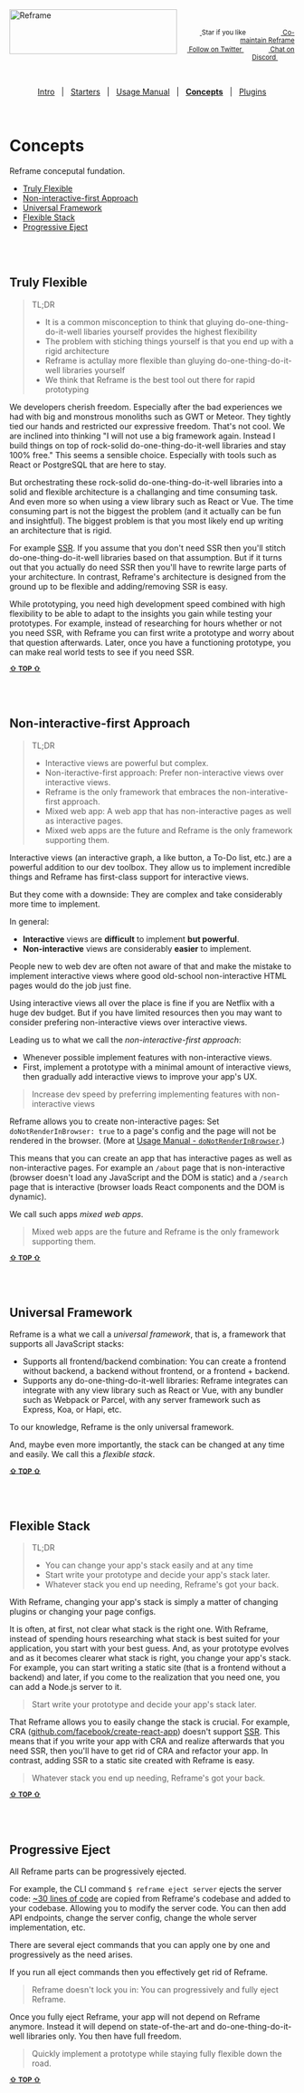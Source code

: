 <!---






    WARNING, READ THIS.
    This is a computed file. Do not edit.
    Edit `/docs/concepts.template.md` instead.












    WARNING, READ THIS.
    This is a computed file. Do not edit.
    Edit `/docs/concepts.template.md` instead.












    WARNING, READ THIS.
    This is a computed file. Do not edit.
    Edit `/docs/concepts.template.md` instead.












    WARNING, READ THIS.
    This is a computed file. Do not edit.
    Edit `/docs/concepts.template.md` instead.












    WARNING, READ THIS.
    This is a computed file. Do not edit.
    Edit `/docs/concepts.template.md` instead.






-->
<a href="/../../#readme">
    <img align="left" src="https://github.com/reframejs/reframe/raw/master/docs/images/logo-with-title-and-slogan.min.svg?sanitize=true" width=296 height=79 style="max-width:100%;" alt="Reframe"/>
</a>
<br/>
<p align="right">
    <sup>
        <a href="#">
            <img
              src="https://github.com/reframejs/reframe/raw/master/docs/images/star.svg?sanitize=true"
              width="16"
              height="12"
            >
        </a>
        Star if you like
        &nbsp;&nbsp;&nbsp;&nbsp;
        &nbsp;&nbsp;&nbsp;&nbsp;
        &nbsp;&nbsp;
        <a href="https://github.com/reframejs/reframe/blob/master/contributing.md">
            <img
              src="https://github.com/reframejs/reframe/raw/master/docs/images/biceps.min.svg?sanitize=true"
              width="16"
              height="14"
            >
            Co-maintain Reframe
        </a>
    </sup>
    <br/>
    <sup>
        <a href="https://twitter.com/reframejs">
            <img
              src="https://github.com/reframejs/reframe/raw/master/docs/images/tw.svg?sanitize=true"
              width="15"
              height="13"
            >
            Follow on Twitter
        </a>
        &nbsp;&nbsp;&nbsp;&nbsp;&nbsp;
        &nbsp;&nbsp;
        <a href="https://discord.gg/kqXf65G">
            <img
              src="https://github.com/reframejs/reframe/raw/master/docs/images/chat.svg?sanitize=true"
              width="14"
              height="10"
            >
            Chat on Discord
        </a>
        &nbsp;&nbsp;&nbsp;&nbsp;
        &nbsp;&nbsp;&nbsp;&nbsp;
    </sup>
</p>
&nbsp;
<p align='center'><a href="/../../#readme">Intro</a> &nbsp; | &nbsp; <a href="/docs/starters.md#readme">Starters</a> &nbsp; | &nbsp; <a href="/docs/usage-manual.md#readme">Usage Manual</a> &nbsp; | &nbsp; <a href="/docs/concepts.md#readme"><b>Concepts</b></a> &nbsp; | &nbsp; <a href="/docs/plugins.md#readme">Plugins</a></p>
&nbsp;

# Concepts

Reframe conceputal fundation.

 - [Truly Flexible](#truly-flexible)
 - [Non-interactive-first Approach](#non-interactive-first-approach)
 - [Universal Framework](#universal-framework)
 - [Flexible Stack](#flexible-stack)
 - [Progressive Eject](#progressive-eject)

<br/>
<br/>


## Truly Flexible

> TL;DR
> - It is a common misconception to think that gluying do-one-thing-do-it-well libaries yourself provides the highest flexibility
> - The problem with stiching things yourself is that you end up with a rigid architecture
> - Reframe is actullay more flexible than gluying do-one-thing-do-it-well libraries yourself
> - We think that Reframe is the best tool out there for rapid prototyping

We developers cherish freedom.
Especially after the bad experiences we had with big and monstrous monoliths such as GWT or Meteor.
They tightly tied our hands and restricted our expressive freedom.
That's not cool.
We are inclined into thinking
"I will not use a big framework again.
Instead I build things on top of rock-solid do-one-thing-do-it-well libraries and stay 100% free."
This seems a sensible choice.
Especially with tools such as React or PostgreSQL that are here to stay.

But orchestrating these rock-solid do-one-thing-do-it-well libraries into a solid and flexible architecture
is a challanging and time consuming task.
And even more so when using a view library such as React or Vue.
The time consuming part is not the biggest the problem
(and it actually can be fun and insightful).
The biggest problem is that you most likely end up writing an architecture that is rigid.

For example
[SSR](https://github.com/brillout/awesome-universal-rendering#techniques).
If you assume that you don't need SSR then you'll stitch do-one-thing-do-it-well libraries based on that assumption.
But if it turns out that you actually do need SSR then you'll have to rewrite large parts of your architecture.
In contrast, Reframe's architecture is designed from the ground up to be flexible and adding/removing SSR is easy.

While prototyping,
you need high development speed combined with high flexibility to be able to adapt to the insights you gain
while testing your prototypes.
For example,
instead of researching for hours whether or not you need SSR,
with Reframe you can first write a prototype and worry about that question afterwards.
Later,
once you have a functioning prototype,
you can make real world tests to see if you need SSR.

<b><sub><a href="#concepts">&#8679; TOP  &#8679;</a></sub></b>

<br/>
<br/>



## Non-interactive-first Approach

> TL;DR
> - Interactive views are powerful but complex.
> - Non-iteractive-first approach: Prefer non-interactive views over interactive views.
> - Reframe is the only framework that embraces the non-interative-first approach.
> - Mixed web app: A web app that has non-interactive pages as well as interactive pages.
> - Mixed web apps are the future and Reframe is the only framework supporting them.

Interactive views
(an interactive graph, a like button, a To-Do list, etc.)
are a powerful addition to our dev toolbox.
They allow us to implement incredible things and Reframe has first-class support for interactive views.

But they come with a downside:
They are complex and take considerably more time to implement.

In general:
- **Interactive** views are **difficult** to implement **but powerful**.
- **Non-interactive** views are considerably **easier** to implement.

People new to web dev are often not aware of that and make the mistake to implement interactive views
where good old-school non-interactive HTML pages would do the job just fine.

Using interactive views all over the place is fine if you are Netflix with a huge dev budget.
But if you have limited resources then you may want to consider prefering non-interactive views over interactive views.

Leading us to what we call the *non-interactive-first approach*:
 - Whenever possible implement features with non-interactive views.
 - First, implement a prototype with a minimal amount of interactive views, then gradually add interactive views to improve your app's UX.

> Increase dev speed by preferring implementing features with non-interactive views

Reframe allows you to create non-interactive pages:
Set `doNotRenderInBrowser: true` to a page's config and the page will not be rendered in the browser.
(More at [Usage Manual - `doNotRenderInBrowser`](/docs/usage-manual.md#donotrenderinbrowser).)

This means that you can create an app that has interactive pages as well as non-interactive pages.
For example an `/about` page that is non-interactive
(browser doesn't load any JavaScript and the DOM is static)
and a `/search` page that is interactive
(browser loads React components and the DOM is dynamic).

We call such apps *mixed web apps*.

> Mixed web apps are the future and Reframe is the only framework supporting them.

<b><sub><a href="#concepts">&#8679; TOP  &#8679;</a></sub></b>

<br/>
<br/>




## Universal Framework

Reframe is a what we call a *universal framework*, that is, a framework that supports all JavaScript stacks:

 - Supports all frontend/backend combination:
   You can create a frontend without backend, a backend without frontend, or a frontend + backend.
 - Supports any do-one-thing-do-it-well libraries:
   Reframe integrates can integrate with any view library such as React or Vue,
   with any bundler such as Webpack or Parcel,
   with any server framework such as Express, Koa, or Hapi,
   etc.

To our knowledge, Reframe is the only universal framework.

And, maybe even more importantly, the stack can be changed at any time and easily.
We call this a *flexible stack*.

<b><sub><a href="#concepts">&#8679; TOP  &#8679;</a></sub></b>

<br/>
<br/>



## Flexible Stack

> TL;DR
> - You can change your app's stack easily and at any time
> - Start write your prototype and decide your app's stack later.
> - Whatever stack you end up needing, Reframe's got your back.

With Reframe, changing your app's stack is simply a matter of changing plugins or changing your page configs.

It is often, at first, not clear what stack is the right one.
With Reframe,
instead of spending hours researching what stack is best suited for your application,
you start with your best guess.
And, as your prototype evolves and as it becomes clearer what stack is right,
you change your app's stack.
For example,
you can start writing a static site (that is a frontend without a backend) and
later,
if you come to the realization that you need one,
you can add a Node.js server to it.

> Start write your prototype and decide your app's stack later.

That Reframe allows you to easily change the stack is crucial.
For example, CRA
([github.com/facebook/create-react-app](https://github.com/facebook/create-react-app))
doesn't support
[SSR](https://github.com/brillout/awesome-universal-rendering#techniques).
This means that
if you write your app with CRA and realize afterwards that you need SSR,
then you'll have to get rid of CRA and refactor your app.
In contrast, adding SSR to a static site created with Reframe is easy.

> Whatever stack you end up needing, Reframe's got your back.

<b><sub><a href="#concepts">&#8679; TOP  &#8679;</a></sub></b>

<br/>
<br/>




## Progressive Eject

All Reframe parts can be progressively ejected.

For example, the CLI command `$ reframe eject server` ejects the server code:
[~30 lines of code](/plugins/hapi/start.js)
are copied from Reframe's codebase and added to your codebase.
Allowing you to modify the server code.
You can then
add API endpoints,
change the server config,
change the whole server implementation,
etc.

There are several eject commands that
you can apply one by one and progressively as the need arises.

If you run all eject commands then you effectively get rid of Reframe.

> Reframe doesn't lock you in: You can progressively and fully eject Reframe.

Once you fully eject Reframe, your app will not depend on Reframe anymore.
Instead it will depend on state-of-the-art and do-one-thing-do-it-well libraries only.
You then have full freedom.

> Quickly implement a prototype while staying fully flexible down the road.

<b><sub><a href="#concepts">&#8679; TOP  &#8679;</a></sub></b>

<br/>
<br/>



<!---






    WARNING, READ THIS.
    This is a computed file. Do not edit.
    Edit `/docs/concepts.template.md` instead.












    WARNING, READ THIS.
    This is a computed file. Do not edit.
    Edit `/docs/concepts.template.md` instead.












    WARNING, READ THIS.
    This is a computed file. Do not edit.
    Edit `/docs/concepts.template.md` instead.












    WARNING, READ THIS.
    This is a computed file. Do not edit.
    Edit `/docs/concepts.template.md` instead.












    WARNING, READ THIS.
    This is a computed file. Do not edit.
    Edit `/docs/concepts.template.md` instead.






-->
